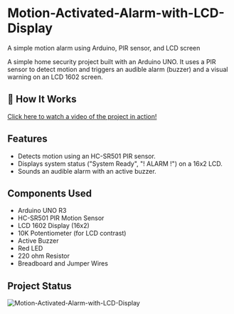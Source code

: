 # Motion-Activated-Alarm-with-LCD-Display
A simple motion alarm using Arduino, PIR sensor, and LCD screen


A simple home security project built with an Arduino UNO. It uses a PIR sensor to detect motion and triggers an audible alarm (buzzer) and a visual warning on an LCD 1602 screen.

## 🎥 How It Works

[Click here to watch a video of the project in action!](https://youtube.com/shorts/fSmgSxjuNvE?feature=share)

## Features
* Detects motion using an HC-SR501 PIR sensor.
* Displays system status ("System Ready", "! ALARM !") on a 16x2 LCD.
* Sounds an audible alarm with an active buzzer.

## Components Used
* Arduino UNO R3
* HC-SR501 PIR Motion Sensor
* LCD 1602 Display (16x2)
* 10K Potentiometer (for LCD contrast)
* Active Buzzer
* Red LED
* 220 ohm Resistor
* Breadboard and Jumper Wires


## Project Status
![Motion-Activated-Alarm-with-LCD-Display](https://github.com/user-attachments/assets/dded04d1-94e2-4475-9266-3d616cdb3029)
